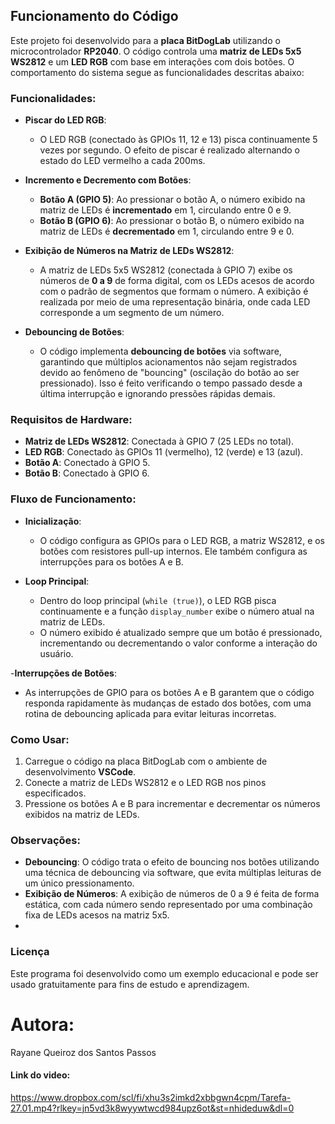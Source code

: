 ## Funcionamento do Código

Este projeto foi desenvolvido para a **placa BitDogLab** utilizando o microcontrolador **RP2040**. O código controla uma **matriz de LEDs 5x5 WS2812** e um **LED RGB** com base em interações com dois botões. O comportamento do sistema segue as funcionalidades descritas abaixo:

### Funcionalidades:

- **Piscar do LED RGB**:
   - O LED RGB (conectado às GPIOs 11, 12 e 13) pisca continuamente 5 vezes por segundo. O efeito de piscar é realizado alternando o estado do LED vermelho a cada 200ms.

- **Incremento e Decremento com Botões**:
   - **Botão A (GPIO 5)**: Ao pressionar o botão A, o número exibido na matriz de LEDs é **incrementado** em 1, circulando entre 0 e 9.
   - **Botão B (GPIO 6)**: Ao pressionar o botão B, o número exibido na matriz de LEDs é **decrementado** em 1, circulando entre 9 e 0.

- **Exibição de Números na Matriz de LEDs WS2812**:
   - A matriz de LEDs 5x5 WS2812 (conectada à GPIO 7) exibe os números de **0 a 9** de forma digital, com os LEDs acesos de acordo com o padrão de segmentos que formam o número. A exibição é realizada por meio de uma representação binária, onde cada LED corresponde a um segmento de um número.

- **Debouncing de Botões**:
   - O código implementa **debouncing de botões** via software, garantindo que múltiplos acionamentos não sejam registrados devido ao fenômeno de "bouncing" (oscilação do botão ao ser pressionado). Isso é feito verificando o tempo passado desde a última interrupção e ignorando pressões rápidas demais.

### Requisitos de Hardware:

- **Matriz de LEDs WS2812**: Conectada à GPIO 7 (25 LEDs no total).
- **LED RGB**: Conectado às GPIOs 11 (vermelho), 12 (verde) e 13 (azul).
- **Botão A**: Conectado à GPIO 5.
- **Botão B**: Conectado à GPIO 6.

### Fluxo de Funcionamento:

- **Inicialização**:
   - O código configura as GPIOs para o LED RGB, a matriz WS2812, e os botões com resistores pull-up internos. Ele também configura as interrupções para os botões A e B.
   
- **Loop Principal**:
   - Dentro do loop principal (`while (true)`), o LED RGB pisca continuamente e a função `display_number` exibe o número atual na matriz de LEDs.
   - O número exibido é atualizado sempre que um botão é pressionado, incrementando ou decrementando o valor conforme a interação do usuário.

 -**Interrupções de Botões**:
   - As interrupções de GPIO para os botões A e B garantem que o código responda rapidamente às mudanças de estado dos botões, com uma rotina de debouncing aplicada para evitar leituras incorretas.

### Como Usar:

1. Carregue o código na placa BitDogLab com o ambiente de desenvolvimento **VSCode**.
2. Conecte a matriz de LEDs WS2812 e o LED RGB nos pinos especificados.
3. Pressione os botões A e B para incrementar e decrementar os números exibidos na matriz de LEDs.

### Observações:

- **Debouncing**: O código trata o efeito de bouncing nos botões utilizando uma técnica de debouncing via software, que evita múltiplas leituras de um único pressionamento.
- **Exibição de Números**: A exibição de números de 0 a 9 é feita de forma estática, com cada número sendo representado por uma combinação fixa de LEDs acesos na matriz 5x5.
- 
### Licença

Este programa foi desenvolvido como um exemplo educacional e pode ser usado gratuitamente para fins de estudo e aprendizagem.

# Autora:
Rayane Queiroz dos Santos Passos

#### Link do video: 
https://www.dropbox.com/scl/fi/xhu3s2imkd2xbbgwn4cpm/Tarefa-27.01.mp4?rlkey=jn5vd3k8wyywtwcd984upz6ot&st=nhideduw&dl=0
